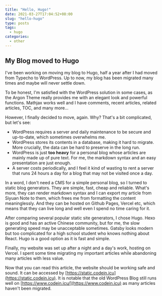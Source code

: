 ```yaml
---
title: "Hello, Hugo!"
date: 2021-03-27T17:04:52+08:00
slug: "hello-hugo"
type: posts
tags:
  - hugo
categories:
  - other
---
```


## My Blog moved to Hugo

I've been working on moving my blog to Hugo, half a year after I had moved from Typecho to WordPress. Up to now, my blog has been migrated many times and maybe will never settle down.

To be honest, I'm satisfied with the WordPress solution in some cases, as the Argon Theme really provides me with an elegant look and powerful functions. Mathjax works well and I have comments, recent articles, related articles, TOC, and many more...

However, I finally decided to move, again. Why? That's a bit complicated, but let's see:

- WordPress requires a server and daily maintenance to be secure and up-to-date, which sometimes overwhelms me.
- WordPress stores its contents in a database, making it hard to migrate. More crucially, the data can be hard to preserve in the long run.
- WordPress is just **too heavy** for a personal blog whose articles are mainly made up of pure text. For me, the markdown syntax and an easy presentation are just enough.
- A server costs periodically, and I feel it kind of wasting to rent a server that runs 24 hours a day for a blog that may not be visited once a day.

In a word, I don't need a CMS for a simple personal blog, so I turned to static blog generators. They are simple, fast, cheap and reliable. What's more, they can render markdown syntax and I can export my article from Siyuan Note to them, which frees me from formatting the content meaninglessly. And they can be hosted on Github Pages, Vercel etc, which means that they can live long and well even I spend no time caring for it.

After comparing several popular static site generators, I chose Hugo. Hexo is good and has an active Chinese community, but for me, the slow generating speed may be unacceptable sometimes. Gatsby looks modern but too complicated for a high school student who knows nothing about React. Hugo is a good option as it is fast and simple.

Finally, my website was set up after a night and a day's work, hosting on Vercel. I spent some time migrating my important articles while abandoning many articles with less value.

Now that you can read this article, the website should be working safe and sound.  It can be accessed by [https://static.codein.icu](https://static.codein.icu). It is notable that the old WordPress Blog still runs well on [https://www.codein.icu/](https://www.codein.icu) as many articles haven't been migrated.